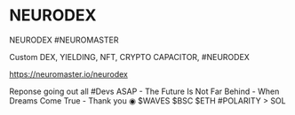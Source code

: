 # NEURODEX
NEURODEX #NEUROMASTER

Custom DEX, YIELDING, NFT, CRYPTO CAPACITOR, #NEURODEX 

https://neuromaster.io/neurodex

Reponse going out all #Devs ASAP - The Future Is Not Far Behind - When Dreams Come True - Thank you ◉ $WAVES $BSC $ETH #POLARITY > SOL 


